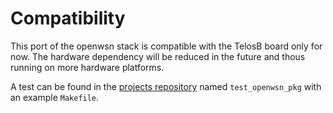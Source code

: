 # Compatibility

This port of the openwsn stack is compatible with the TelosB board only for now.
The hardware dependency will be reduced in the future and thous running on more
hardware platforms.

A test can be found in the [projects repository](https://github.com/RIOT-OS/projects/)
named ```test_openwsn_pkg``` with an example ```Makefile```.